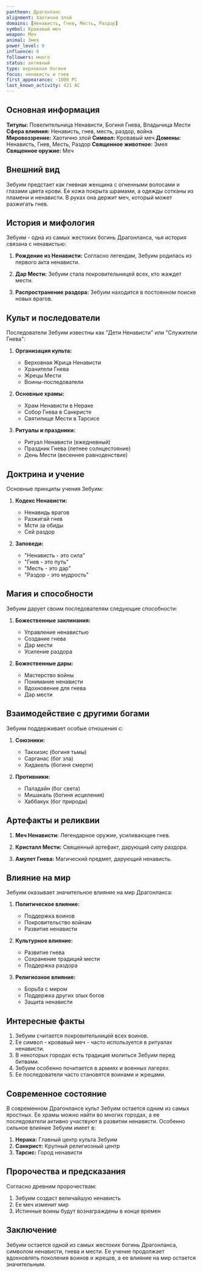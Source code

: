 ```yaml
---
pantheon: Драгонланс
alignment: Хаотично злой
domains: [Ненависть, Гнев, Месть, Раздор]
symbol: Кровавый меч
weapon: Меч
animal: Змея
power_level: 9
influence: 8
followers: много
status: активный
type: верховная богиня
focus: ненависть и гнев
first_appearance: -1000 PC
last_known_activity: 421 AC
---
```


## Основная информация

**Титулы:** Повелительница Ненависти, Богиня Гнева, Владычица Мести
**Сфера влияния:** Ненависть, гнев, месть, раздор, война
**Мировоззрение:** Хаотично злой
**Символ:** Кровавый меч
**Домены:** Ненависть, Гнев, Месть, Раздор
**Священное животное:** Змея
**Священное оружие:** Меч

## Внешний вид

Зебуим предстает как гневная женщина с огненными волосами и глазами цвета крови. Ее кожа покрыта шрамами, а одежды сотканы из пламени и ненависти. В руках она держит меч, который может разжигать гнев.

## История и мифология

Зебуим - одна из самых жестоких богинь Драгонланса, чья история связана с ненавистью:

1. **Рождение из Ненависти:** Согласно легендам, Зебуим родилась из первого акта ненависти.

2. **Дар Мести:** Зебуим стала покровительницей всех, кто жаждет мести.

3. **Распространение раздора:** Зебуим находится в постоянном поиске новых врагов.

## Культ и последователи

Последователи Зебуим известны как "Дети Ненависти" или "Служители Гнева":

1. **Организация культа:**

   - Верховная Жрица Ненависти
   - Хранители Гнева
   - Жрецы Мести
   - Воины-последователи

2. **Основные храмы:**

   - Храм Ненависти в Нераке
   - Собор Гнева в Санкристе
   - Святилище Мести в Тарсисе

3. **Ритуалы и праздники:**
   - Ритуал Ненависти (ежедневный)
   - Праздник Гнева (летнее солнцестояние)
   - День Мести (весеннее равноденствие)

## Доктрина и учение

Основные принципы учения Зебуим:

1. **Кодекс Ненависти:**

   - Ненавидь врагов
   - Разжигай гнев
   - Мсти за обиды
   - Сей раздор

2. **Заповеди:**
   - "Ненависть - это сила"
   - "Гнев - это путь"
   - "Месть - это дар"
   - "Раздор - это мудрость"

## Магия и способности

Зебуим дарует своим последователям следующие способности:

1. **Божественные заклинания:**

   - Управление ненавистью
   - Создание гнева
   - Дар мести
   - Усиление раздора

2. **Божественные дары:**
   - Мастерство войны
   - Понимание ненависти
   - Вдохновение для гнева
   - Дар мести

## Взаимодействие с другими богами

Зебуим поддерживает особые отношения с:

1. **Союзники:**

   - Такхизис (богиня тьмы)
   - Сарганас (бог зла)
   - Хидакель (богиня смерти)

2. **Противники:**
   - Паладайн (бог света)
   - Мишакаль (богиня исцеления)
   - Хаббакук (бог природы)

## Артефакты и реликвии

1. **Меч Ненависти:** Легендарное оружие, усиливающее гнев.

2. **Кристалл Мести:** Священный артефакт, дарующий силу раздора.

3. **Амулет Гнева:** Магический предмет, дарующий ненависть.

## Влияние на мир

Зебуим оказывает значительное влияние на мир Драгонланса:

1. **Политическое влияние:**

   - Поддержка воинов
   - Покровительство войнам
   - Развитие ненависти

2. **Культурное влияние:**

   - Развитие гнева
   - Сохранение традиций мести
   - Поддержка раздора

3. **Религиозное влияние:**
   - Борьба с миром
   - Поддержка других злых богов
   - Защита ненависти

## Интересные факты

1. Зебуим считается покровительницей всех воинов.
2. Ее символ - кровавый меч - часто используется в ритуалах ненависти.
3. В некоторых городах есть традиция молиться Зебуим перед битвами.
4. Зебуим особенно почитается в армиях и военных лагерях.
5. Ее последователи часто становятся воинами и жрецами.

## Современное состояние

В современном Драгонлансе культ Зебуим остается одним из самых яростных. Ее храмы можно найти во многих городах, а ее последователи активно участвуют в развитии ненависти. Особенно сильное влияние Зебуим имеет в:

1. **Нерака:** Главный центр культа Зебуим
2. **Санкрист:** Крупный религиозный центр
3. **Тарсис:** Город ненависти

## Пророчества и предсказания

Согласно древним пророчествам:

1. Зебуим создаст величайшую ненависть
2. Ее меч изменит мир
3. Истинные воины будут вознаграждены в конце времен

## Заключение

Зебуим остается одной из самых жестоких богинь Драгонланса, символом ненависти, гнева и мести. Ее учение продолжает вдохновлять поколения воинов и жрецов, а ее влияние на мир остается значительным.
